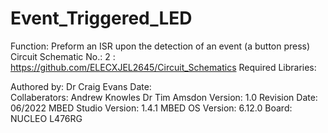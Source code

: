 Event_Triggered_LED
====================

Function:               Preform an ISR upon the detection of an event (a button press)
Circuit Schematic No.:  2 : https://github.com/ELECXJEL2645/Circuit_Schematics
Required Libraries:     

Authored by:            Dr Craig Evans
Date:                   
Collaberators:          Andrew Knowles
                        Dr Tim Amsdon
Version:                1.0
Revision Date:          06/2022 
MBED Studio Version:    1.4.1
MBED OS Version:        6.12.0
Board:	                NUCLEO L476RG
